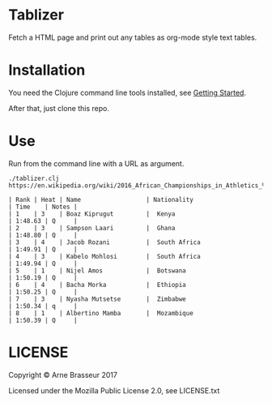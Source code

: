# Tablizer

Fetch a HTML page and print out any tables as org-mode style text tables.

# Installation

You need the Clojure command line tools installed, see [Getting Started](https://clojure.org/guides/getting_started).

After that, just clone this repo.

# Use

Run from the command line with a URL as argument.

```
./tablizer.clj https://en.wikipedia.org/wiki/2016_African_Championships_in_Athletics_%E2%80%93_Men%27s_800_metres

| Rank | Heat | Name                  | Nationality                       | Time    | Notes |
| 1    | 3    | Boaz Kiprugut         |  Kenya                            | 1:48.63 | Q     |
| 2    | 3    | Sampson Laari         |  Ghana                            | 1:48.80 | Q     |
| 3    | 4    | Jacob Rozani          |  South Africa                     | 1:49.91 | Q     |
| 4    | 3    | Kabelo Mohlosi        |  South Africa                     | 1:49.94 | Q     |
| 5    | 1    | Nijel Amos            |  Botswana                         | 1:50.19 | Q     |
| 6    | 4    | Bacha Morka           |  Ethiopia                         | 1:50.25 | Q     |
| 7    | 3    | Nyasha Mutsetse       |  Zimbabwe                         | 1:50.34 | q     |
| 8    | 1    | Albertino Mamba       |  Mozambique                       | 1:50.39 | Q     |
```

# LICENSE

Copyright &copy; Arne Brasseur 2017

Licensed under the Mozilla Public License 2.0, see LICENSE.txt
